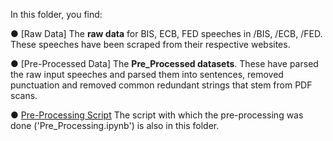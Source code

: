 In this folder, you find: 

● [Raw Data] 
The **raw data** for BIS, ECB, FED speeches in /BIS, /ECB, /FED. These speeches have been scraped from their respective websites. 

● [Pre-Processed Data]
The **Pre_Processed datasets**. These have parsed the raw input speeches and parsed them into sentences, removed punctuation and removed common redundant strings that stem from PDF scans.

● [Pre-Processing Script]([https://github.com/Moritz-Pfeifer/CentralBankRoBERTa/tree/main/Data](https://github.com/Moritz-Pfeifer/CentralBankRoBERTa/blob/main/Data/Pre_Processing.ipynb)) 
The script with which the pre-processing was done ('Pre_Processing.ipynb') is also in this folder. 
